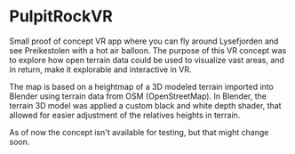 # PulpitRockVR
Small proof of concept VR app where you can fly around Lysefjorden and see Preikestolen with a hot air balloon. The purpose of this VR concept was to explore how open terrain data could be used to visualize vast areas, and in return, make it explorable and interactive in VR.

The map is based on a heightmap of a 3D modeled terrain imported into Blender using terrain data from OSM (OpenStreetMap). In Blender, the terrain 3D model was applied a custom black and white depth shader, that allowed for easier adjustment of the relatives heights in terrain.

As of now the concept isn't available for testing, but that might change soon.
